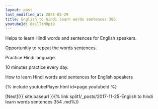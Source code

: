 ```yaml
---
layout: post
last_modified_at: 2021-03-29
title: English to hindi learn words sentences 386 
youtubeId: 8eLlTtNRpiQ
---
```

 
 
Helps to learn Hindi words and sentences for English speakers.

Opportunitiy to repeat the words sentences. 

Practice Hindi language. 
 
10 minutes practice every day. 
 
How to learn Hindi words and sentences for English speakers 
 
{% include youtubePlayer.html id=page.youtubeId %}
 
 
[Next]({{ site.baseurl }}{% link  split1/_posts/2017-11-25-English to hindi learn words sentences 354 .md%})
 
